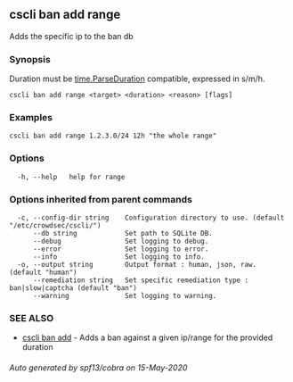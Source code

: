## cscli ban add range

Adds the specific ip to the ban db

### Synopsis

Duration must be [time.ParseDuration](https://golang.org/pkg/time/#ParseDuration) compatible, expressed in s/m/h.

```
cscli ban add range <target> <duration> <reason> [flags]
```

### Examples

```
cscli ban add range 1.2.3.0/24 12h "the whole range"
```

### Options

```
  -h, --help   help for range
```

### Options inherited from parent commands

```
  -c, --config-dir string    Configuration directory to use. (default "/etc/crowdsec/cscli/")
      --db string            Set path to SQLite DB.
      --debug                Set logging to debug.
      --error                Set logging to error.
      --info                 Set logging to info.
  -o, --output string        Output format : human, json, raw. (default "human")
      --remediation string   Set specific remediation type : ban|slow|captcha (default "ban")
      --warning              Set logging to warning.
```

### SEE ALSO

* [cscli ban add](cscli_ban_add.md)	 - Adds a ban against a given ip/range for the provided duration

###### Auto generated by spf13/cobra on 15-May-2020
